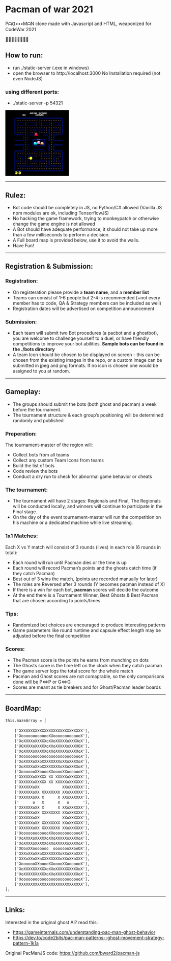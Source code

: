 # Pacman of war 2021
Pᗣᗧ•••MᗣN clone made with Javascript and HTML, weaponized for CodeWar 2021

🍒🍓🍊🍎🍈👾🔔🔑

## How to run:
* run ./static-server (.exe in windows)
* open the browser to http://localhost:3000
No Installation required (not even NodeJS)

### using different ports:
* ./static-server -p 54321

<img src="https://github.com/amitbet/codewar2021/blob/master/ScrShot.png" alt="screen shot" width="300" style="width:200px;"/>

---
## Rulez:
* Bot code should be completely in JS, no Python/C# allowed (Vanilla JS npm modules are ok, including TensorflowJS)
* No hacking the game framework, trying to monkeypatch or otherwise change the game engine is not allowed
* A Bot should have adequate performance, it should not take up more than a few milliseconds to perform a decision.
* A Full board map is provided below, use it to avoid the walls.
* Have Fun!
---
## Registration & Submission:
### Registration:
* On registeration please provide a **team name**, and a **member list** 
* Teams can consist of 1-6 people but 2-4 is recommended (+not every member has to code, QA & Strategy members can be included as well)
* Registration dates will be advertised on competition announcement 

### Submission:
* Each team will submit two Bot procedures (a pacbot and a ghostbot), you are welcome to challenge yourself to a duel, or have friendly competitions to improve your bot abilities. **Sample bots can be found in the ./bots directory**
* A team Icon should be chosen to be displayed on screen - this can be chosen from the existing images in the repo, or a custom image can be submitted in jpeg and png formats. If no icon is chosen one would be assigned to you at random.

---
## Gameplay:
* The groups should submit the bots (both ghost and  pacman) a week before the tournament.
* The tournament structure & each group’s positioning will be determined randomly and published

### Preperation: 
The tournament-master of the region will:
  * Collect bots from all teams
  * Collect any custom Team Icons from teams
  * Build the list of bots
  * Code review the bots 
  * Conduct a dry run to check for abnormal game behavior or cheats

### The tournament:
* The tournament will have 2 stages: Regionals and Final, The Regionals will be conducted locally, and winners will continue to participate in the Final stage.
* On the day of the event tournament-master will run the competition on his machine or a dedicated machine while live streaming.

### 1x1 Matches:
Each X vs Y match will consist of 3 rounds (lives) in each role (6 rounds in total):
* Each round will run until Pacman dies or the time is up
* Each round will record Pacman’s points and the ghosts catch time (if they catch Pacman)
* Best out of 3 wins the match, (points are recorded manually for later)
* The roles are Reversed after 3 rounds (Y becomes pacman instead of X)
* If there is a win for each bot, **pacman** scores will decide the outcome
* At the end there is a Tournament Winner, Best Ghosts & Best Pacman that are chosen according to points/times
  
### Tips:
* Randomized bot choices are encouraged to produce interesting patterns
* Game parameters like round runtime and capsule effect length may be adjusted before the final competition

### Scores:
* The Pacman score is the points he earns from munching on dots
* The Ghosts score is the time left on the clock when they catch pacman
* The game server logs the total score for the whole match
* Pacman and Ghost scores are not comaprable, so the only comparisons done will be P<=>P or G<=>G
* Scores are meant as tie breakers and for Ghost/Pacman leader boards
---

## BoardMap:
```
this.mazeArray = [
      
    ['XXXXXXXXXXXXXXXXXXXXXXXXXXXX'],
    ['XooooooooooooXXooooooooooooX'],
    ['XoXXXXoXXXXXoXXoXXXXXoXXXXoX'],
    ['XOXXXXoXXXXXoXXoXXXXXoXXXXOX'],
    ['XoXXXXoXXXXXoXXoXXXXXoXXXXoX'],
    ['XooooooooooooooooooooooooooX'],
    ['XoXXXXoXXoXXXXXXXXoXXoXXXXoX'],
    ['XoXXXXoXXoXXXXXXXXoXXoXXXXoX'],
    ['XooooooXXooooXXooooXXooooooX'],
    ['XXXXXXoXXXXX XX XXXXXoXXXXXX'],
    ['XXXXXXoXXXXX XX XXXXXoXXXXXX'],
    ['XXXXXXoXX          XXoXXXXXX'],
    ['XXXXXXoXX XXXXXXXX XXoXXXXXX'],
    ['XXXXXXoXX X      X XXoXXXXXX'],
    ['      o   X      X   o      '],
    ['XXXXXXoXX X      X XXoXXXXXX'],
    ['XXXXXXoXX XXXXXXXX XXoXXXXXX'],
    ['XXXXXXoXX          XXoXXXXXX'],
    ['XXXXXXoXX XXXXXXXX XXoXXXXXX'],
    ['XXXXXXoXX XXXXXXXX XXoXXXXXX'],
    ['XooooooooooooXXooooooooooooX'],
    ['XoXXXXoXXXXXoXXoXXXXXoXXXXoX'],
    ['XoXXXXoXXXXXoXXoXXXXXoXXXXoX'],
    ['XOooXXooooooo  oooooooXXooOX'],
    ['XXXoXXoXXoXXXXXXXXoXXoXXoXXX'],
    ['XXXoXXoXXoXXXXXXXXoXXoXXoXXX'],
    ['XooooooXXooooXXooooXXooooooX'],
    ['XoXXXXXXXXXXoXXoXXXXXXXXXXoX'],
    ['XoXXXXXXXXXXoXXoXXXXXXXXXXoX'],
    ['XooooooooooooooooooooooooooX'],
    ['XXXXXXXXXXXXXXXXXXXXXXXXXXXX'],
];
```
---
## Links:
Interested in the original ghost AI?
read this:
* https://gameinternals.com/understanding-pac-man-ghost-behavior
* https://dev.to/code2bits/pac-man-patterns--ghost-movement-strategy-pattern-1k1a


Original PacManJS code:
https://github.com/bward2/pacman-js
